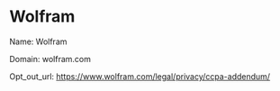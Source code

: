 # Wolfram

Name: Wolfram

Domain: wolfram.com

Opt_out_url: https://www.wolfram.com/legal/privacy/ccpa-addendum/
